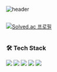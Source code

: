 
![header](https://capsule-render.vercel.app/api?type=waving&color=gradient&height=250&section=header&text=leedy3838&fontSize=90&&align=center)



<div style="display: flex;">
  
  [![Solved.ac
프로필](http://mazassumnida.wtf/api/generate_badge?boj=leedy3838)](https://solved.ac/leedy3838)
   
</div>

### 🛠 Tech Stack 
  <img src="https://img.shields.io/badge/Java-007396?style=flat&logo=Java&logoColor=white" />
  <img src="https://img.shields.io/badge/Spring Boot-6DB33F?style=flat&logo=SpringBoot&logoColor=white" />
  <img src="https://img.shields.io/badge/Spring-6DB33F?style=flat&logo=Spring&logoColor=white" />
  <img src="https://img.shields.io/badge/AWS-232F3E?style=flat&logo=amazonaws&logoColor=white" />
  <img src="https://img.shields.io/badge/mysql-4479A1?style=flat&logo=mysql&logoColor=white" />

</br>

